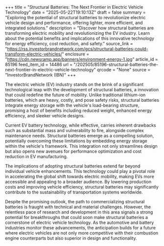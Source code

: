 +++
title = "Structural Batteries: The Next Frontier in Electric Vehicle Technology"
date = "2025-05-22T19:10:13Z"
draft = false
summary = "Exploring the potential of structural batteries to revolutionize electric vehicle design and performance, offering lighter, more efficient, and integrated solutions."
description = "Discover how structural batteries are transforming electric mobility and revolutionizing the EV industry. Learn about the potential benefits and implications of this innovative technology for energy efficiency, cost reduction, and safety."
source_link = "https://rss.investorbrandnetwork.com/gcs/structural-batteries-could-transform-electric-vehicles/"
enclosure = "https://cdn.newsramp.app/banners/environment-energy-1.jpg"
article_id = 85196
feed_item_id = 14486
url = "/202505/85196-structural-batteries-the-next-frontier-in-electric-vehicle-technology"
qrcode = "None"
source = "InvestorBrandNetwork (IBN)"
+++

<p>The electric vehicle (EV) industry stands on the brink of a significant technological leap with the development of structural batteries, a innovation that could redefine the future of mobility. Unlike traditional lithium-ion batteries, which are heavy, costly, and pose safety risks, structural batteries integrate energy storage with the vehicle's load-bearing structure, promising a host of benefits including reduced weight, enhanced energy efficiency, and sleeker vehicle designs.</p><p>Current EV battery technology, while effective, carries inherent drawbacks such as substantial mass and vulnerability to fire, alongside complex maintenance needs. Structural batteries emerge as a compelling solution, potentially overcoming these limitations by embedding energy storage within the vehicle's framework. This integration not only streamlines design but also opens new avenues for performance optimization and cost reduction in EV manufacturing.</p><p>The implications of adopting structural batteries extend far beyond individual vehicle enhancements. This technology could play a pivotal role in accelerating the global shift towards electric mobility, making EVs more accessible and appealing to a broader audience. By lowering production costs and improving vehicle efficiency, structural batteries may significantly contribute to the sustainability of transportation systems worldwide.</p><p>Despite the promising outlook, the path to commercializing structural batteries is fraught with technical and material challenges. However, the relentless pace of research and development in this area signals a strong potential for breakthroughs that could soon make structural batteries a cornerstone of electric vehicle technology. As the automotive and battery industries monitor these advancements, the anticipation builds for a future where electric vehicles are not only more competitive with their combustion engine counterparts but also superior in design and functionality.</p>